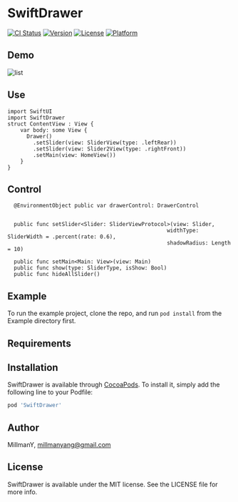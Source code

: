 # SwiftDrawer

[![CI Status](https://img.shields.io/travis/MillmanY/SwiftDrawer.svg?style=flat)](https://travis-ci.org/MillmanY/SwiftDrawer)
[![Version](https://img.shields.io/cocoapods/v/SwiftDrawer.svg?style=flat)](https://cocoapods.org/pods/SwiftDrawer)
[![License](https://img.shields.io/cocoapods/l/SwiftDrawer.svg?style=flat)](https://cocoapods.org/pods/SwiftDrawer)
[![Platform](https://img.shields.io/cocoapods/p/SwiftDrawer.svg?style=flat)](https://cocoapods.org/pods/SwiftDrawer)

## Demo

![list](https://github.com/MillmanY/SwiftDrawer/blob/master/Demo/demo.gif)

## Use
    import SwiftUI
    import SwiftDrawer
    struct ContentView : View {
        var body: some View {
          Drawer()
            .setSlider(view: SliderView(type: .leftRear))
            .setSlider(view: Slider2View(type: .rightFront))
            .setMain(view: HomeView())
        }
    }

## Control
      @EnvironmentObject public var drawerControl: DrawerControl


      public func setSlider<Slider: SliderViewProtocol>(view: Slider,
                                                      widthType: SliderWidth = .percent(rate: 0.6),
                                                      shadowRadius: Length = 10)

      public func setMain<Main: View>(view: Main)
      public func show(type: SliderType, isShow: Bool)
      public func hideAllSlider()
## Example

To run the example project, clone the repo, and run `pod install` from the Example directory first.

## Requirements

## Installation

SwiftDrawer is available through [CocoaPods](https://cocoapods.org). To install
it, simply add the following line to your Podfile:

```ruby
pod 'SwiftDrawer'
```

## Author

MillmanY, millmanyang@gmail.com

## License

SwiftDrawer is available under the MIT license. See the LICENSE file for more info.
